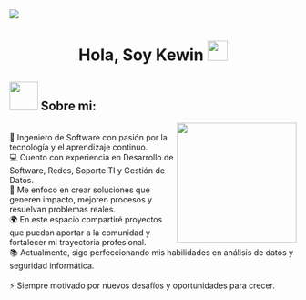 <!--horizontal divider(gradiant)-->

<img src="https://user-images.githubusercontent.com/73097560/115834477-dbab4500-a447-11eb-908a-139a6edaec5c.gif">

<h1 align="center">Hola, Soy Kewin <img src="https://media.giphy.com/media/hvRJCLFzcasrR4ia7z/giphy.gif" width="35"></h1>

<p align="center">

## <picture><img src = "https://github.com/7oSkaaa/7oSkaaa/blob/main/Images/about_me.gif?raw=true" width = 50px></picture> Sobre mi:

<picture> <img align="right" src="https://github.com/7oSkaaa/7oSkaaa/blob/main/Images/Right_Side.gif?raw=true" width = 210px></picture>

<br>
🧠 Ingeniero de Software con pasión por la tecnología y el aprendizaje continuo.<br>
💻 Cuento con experiencia en Desarrollo de Software, Redes, Soporte TI y Gestión de Datos.<br>
🚀 Me enfoco en crear soluciones que generen impacto, mejoren procesos y resuelvan problemas reales.<br>
🌍 En este espacio compartiré proyectos que puedan aportar a la comunidad y fortalecer mi trayectoria profesional.<br>
📚 Actualmente, sigo perfeccionando mis habilidades en análisis de datos y seguridad informática.<br>
<br>
⚡ Siempre motivado por nuevos desafíos y oportunidades para crecer.
<br>


